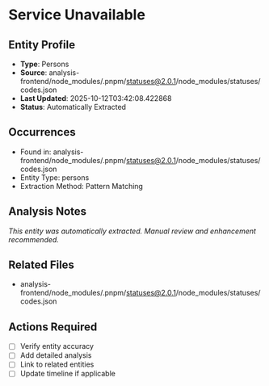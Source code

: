 # Service Unavailable

## Entity Profile
- **Type**: Persons
- **Source**: analysis-frontend/node_modules/.pnpm/statuses@2.0.1/node_modules/statuses/codes.json
- **Last Updated**: 2025-10-12T03:42:08.422868
- **Status**: Automatically Extracted

## Occurrences
- Found in: analysis-frontend/node_modules/.pnpm/statuses@2.0.1/node_modules/statuses/codes.json
- Entity Type: persons
- Extraction Method: Pattern Matching

## Analysis Notes
*This entity was automatically extracted. Manual review and enhancement recommended.*

## Related Files
- analysis-frontend/node_modules/.pnpm/statuses@2.0.1/node_modules/statuses/codes.json

## Actions Required
- [ ] Verify entity accuracy
- [ ] Add detailed analysis
- [ ] Link to related entities
- [ ] Update timeline if applicable
